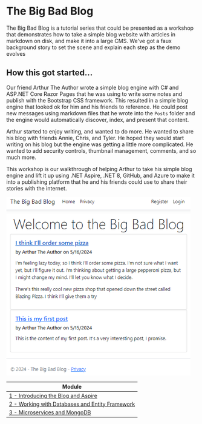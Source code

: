 # The Big Bad Blog
The Big Bad Blog is a tutorial series that could be presented as a workshop that demonstrates how to take a simple blog website with articles in markdown on disk, and make it into a large CMS.  We've got a faux background story to set the scene and explain each step as the demo evolves 

## How this got started...

Our friend Arthur The Author wrote a simple blog engine with C# and ASP.NET Core Razor Pages that he was using to write some notes and publish with the Bootstrap CSS framework. This resulted in a simple blog engine that looked ok for him and his friends to reference.  He could post new messages using markdown files that he wrote into the `Posts` folder and the engine would automatically discover, index, and present that content.

Arthur started to enjoy writing, and wanted to do more.  He wanted to share his blog with friends Annie, Chris, and Tyler.  He hoped they would start writing on his blog but the engine was getting a little more complicated.  He wanted to add security controls, thumbnail management, comments, and so much more.

This workshop is our walkthrough of helping Arthur to take his simple blog engine and lift it up using .NET Aspire, .NET 8, GitHub, and Azure to make it into a publishing platform that he and his friends could use to share their stories with the internet. 

![Initial Blog Website](docs/img/0-Starter.png)

| Module |
| --- |
| [1 - Introducing the Blog and Aspire](docs/1-Introduction.md) |
| [2 - Working with Databases and Entity Framework](docs/2-Database.md) |
| [3 - Microservices and MongoDB](docs/3-Microservices.md) |
